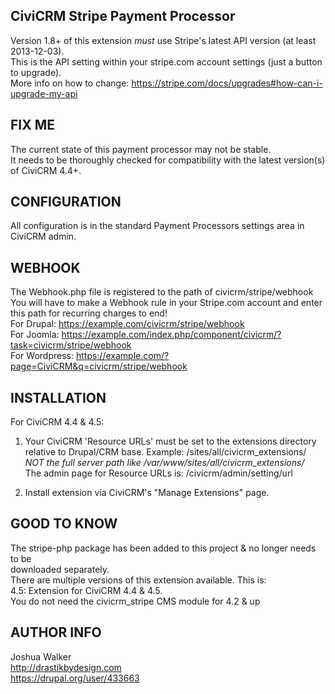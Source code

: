 CiviCRM Stripe Payment Processor
--------------------------------
Version 1.8+ of this extension *must* use Stripe's latest API version (at least 2013-12-03).  
This is the API setting within your stripe.com account settings (just a button to upgrade).  
More info on how to change:  https://stripe.com/docs/upgrades#how-can-i-upgrade-my-api  

FIX ME
------
The current state of this payment processor may not be stable.  
It needs to be thoroughly checked for compatibility with the latest version(s) of CiviCRM 4.4+.  

CONFIGURATION
-------------
All configuration is in the standard Payment Processors settings area in CiviCRM admin.  

WEBHOOK
---------
The Webhook.php file is registered to the path of civicrm/stripe/webhook  
You will have to make a Webhook rule in your Stripe.com account and enter this path for recurring charges to end!  
For Drupal:  https://example.com/civicrm/stripe/webhook  
For Joomla:  https://example.com/index.php/component/civicrm/?task=civicrm/stripe/webhook  
For Wordpress:  https://example.com/?page=CiviCRM&q=civicrm/stripe/webhook  

INSTALLATION
------------
For CiviCRM 4.4 & 4.5:  
1. Your CiviCRM 'Resource URLs' must be set to the extensions directory  
relative to Drupal/CRM base.  Example: /sites/all/civicrm_extensions/  
*NOT the full server path like /var/www/sites/all/civicrm_extensions/*  
The admin page for Resource URLs is:  /civicrm/admin/setting/url  

2. Install extension via CiviCRM's "Manage Extensions" page.  

GOOD TO KNOW
------------
The stripe-php package has been added to this project & no longer needs to be  
downloaded separately.  
There are multiple versions of this extension available.  This is:  
4.5:  Extension for CiviCRM 4.4 & 4.5.  
You do not need the civicrm_stripe CMS module for 4.2 & up  

AUTHOR INFO
-----------
Joshua Walker  
http://drastikbydesign.com  
https://drupal.org/user/433663  
